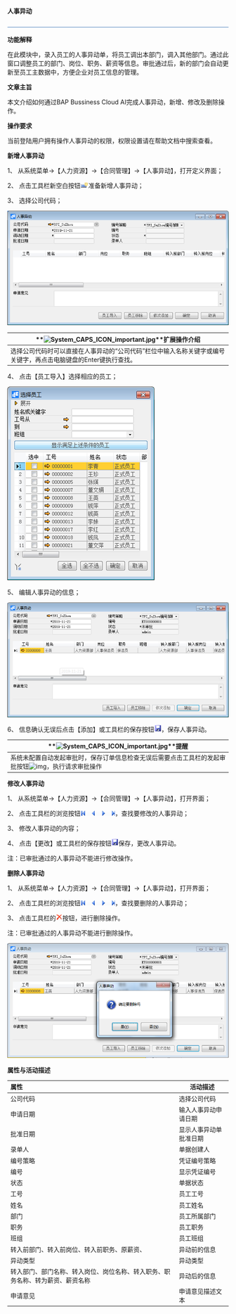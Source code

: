 **人事异动**

 ![1574417197089](rlzy_ht/common/headLine.png)

 

**功能解释**

在此模块中，录入员工的人事异动单，将员工调出本部门，调入其他部门。通过此窗口调整员工的部门、岗位、职务、薪资等信息。审批通过后，新的部门会自动更新至员工主数据中，方便企业对员工信息的管理。

 

**文章主旨**

本文介绍如何通过BAP Bussiness Cloud AI完成人事异动，新增、修改及删除操作。

**操作要求**

当前登陆用户拥有操作人事异动的权限，权限设置请在帮助文档中搜索查看。

**新增人事异动**

1、 从系统菜单->【人力资源】->【合同管理】->【人事异动】，打开定义界面； 

2、 点击工具栏新空白按钮![img](rlzy_ht\common\新建.png)准备新增人事异动；

3、 选择公司代码；

 

![img](rlzy_ht\101.png)

| **![System_CAPS_ICON_important.jpg](file:///C:\Users\admin\AppData\Local\Temp\msohtmlclip1\01\clip_image005.gif)**扩展操作介绍 |
| ------------------------------------------------------------ |
| 选择公司代码时可以直接在人事异动的“公司代码”栏位中输入名称关键字或编号关键字，再点击电脑键盘的Enter键执行查找。 |

 

4、 点击【员工导入】选择相应的员工；

![img](rlzy_ht\102.png)

5、 编辑人事异动的信息；

![img](rlzy_ht\103.png)

6、 信息确认无误后点击【添加】或工具栏的保存按钮![img](rlzy_ht\common\保存.png)，保存人事异动。

| **![System_CAPS_ICON_important.jpg](file:///C:\Users\admin\AppData\Local\Temp\msohtmlclip1\01\clip_image005.gif)**提醒 |
| ------------------------------------------------------------ |
| 系统未配置自动发起审批时，保存订单信息检查无误后需要点击工具栏的发起审批按钮![img](file:///C:\Users\admin\AppData\Local\Temp\msohtmlclip1\01\clip_image011.gif)，执行请求审批操作 |

**修改人事异动**

1、 从系统菜单->【人力资源】->【合同管理】->【人事异动】，打开界面；

2、 点击工具栏的浏览按钮![img](rlzy_ht\common\翻页.png)，查找要修改的人事异动；

3、 修改人事异动的内容；

4、 点击【更改】或工具栏的保存按钮![img](rlzy_ht\common\保存.png)保存，更改人事异动。

注：已审批通过的人事异动不能进行修改操作。

**删除人事异动**

1、 从系统菜单->【人力资源】->【合同管理】->【人事异动】，打开界面；

2、 点击工具栏的浏览按钮![img](rlzy_ht\common\翻页.png)，查找要删除的人事异动；

3、 点击工具栏的![img](rlzy_ht\common\删除.png)按钮，进行删除操作。

注：已审批通过的人事异动不能进行删除操作。

![img](rlzy_ht\104.png)

**属性与活动描述**

| **属性**                                                     | **活动描述**           |
| :----------------------------------------------------------- | ---------------------- |
| 公司代码                                                     | 选择公司代码           |
| 申请日期                                                     | 输入人事异动申请日期   |
| 批准日期                                                     | 显示人事异动单批准日期 |
| 录单人                                                       | 单据创建人             |
| 编号策略                                                     | 凭证编号策略           |
| 编号                                                         | 显示凭证编号           |
| 状态                                                         | 单据状态               |
| 工号                                                         | 员工工号               |
| 姓名                                                         | 员工姓名               |
| 部门                                                         | 员工所属部门           |
| 职务                                                         | 员工职务               |
| 班组                                                         | 员工班组               |
| 转入前部门、转入前岗位、转入前职务、原薪资、                 | 异动前的信息           |
| 异动类型                                                     | 异动类型               |
| 转入部门、部门名称、转入岗位、岗位名称、转入职务、职务名称、转为薪资、薪资名称 | 异动后的信息           |
| 申请意见                                                     | 申请意见描述文本       |

 